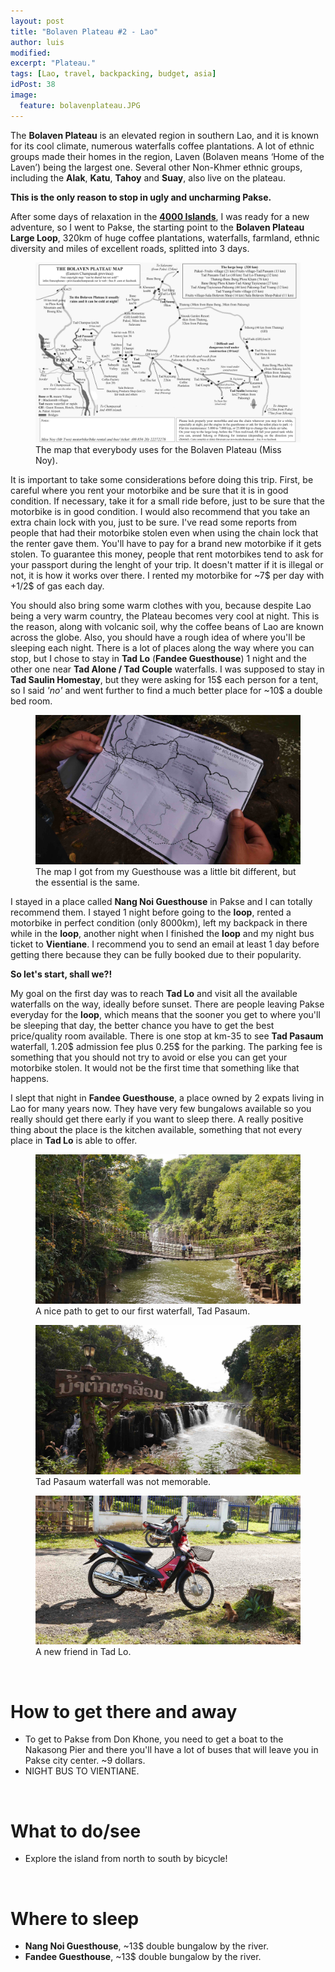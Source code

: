 ```yaml
---
layout: post
title: "Bolaven Plateau #2 - Lao"
author: luis
modified:
excerpt: "Plateau."
tags: [Lao, travel, backpacking, budget, asia]
idPost: 38
image:
  feature: bolavenplateau.JPG
---
```


The <b>Bolaven Plateau</b> is an elevated region in southern Lao, and it is known for its cool climate, numerous waterfalls coffee plantations. A lot of ethnic groups made their homes in the region, Laven (Bolaven means ‘Home of the Laven’) being the largest one. Several other Non-Khmer ethnic groups, including the <b>Alak</b>, <b>Katu</b>, <b>Tahoy</b> and <b>Suay</b>, also live on the plateau.

<b><highlight><middle>This is the only reason to stop in ugly and uncharming Pakse.</middle></highlight></b>

After some days of relaxation in the <b><a href="{{site.url}}/4000Islands" target="_blank">4000 Islands</a></b>, I was ready for a new adventure, so I went to Pakse, the starting point to the <b>Bolaven Plateau Large Loop</b>, 320km of huge coffee plantations, waterfalls, farmland, ethnic diversity and miles of excellent roads, splitted into 3 days.


<figure>
	<a href="../images/lao/plateau/plateau1.JPG"><img src="../images/lao/plateau/plateau1.JPG"></a>
	<figcaption>The map that everybody uses for the Bolaven Plateau (Miss Noy).</figcaption>
</figure>


It is important to take some considerations before doing this trip. First, be careful where you rent your motorbike and be sure that it is in good condition. If necessary, take it for a small ride before, just to be sure that the motorbike is in good condition. I would also recommend that you take an extra chain lock with you, just to be sure. I've read some reports from people that had their motorbike stolen even when using the chain lock that the renter gave them. You'll have to pay for a brand new motorbike if it gets stolen. To guarantee this money, people that rent motorbikes tend to ask for your passport during the lenght of your trip. It doesn't matter if it is illegal or not, it is how it works over there. I rented my motorbike for ~7$ per day with +1/2$ of gas each day.

You should also bring some warm clothes with you, because despite Lao being a very warm country, the Plateau becomes very cool at night. This is the reason, along with volcanic soil, why the coffee beans of Lao are known across the globe. Also, you should have a rough idea of where you'll be sleeping each night. There is a lot of places along the way where you can stop, but I chose to stay in <b>Tad Lo</b> (<b>Fandee Guesthouse</b>) 1 night and the other one near <b>Tad Alone / Tad Couple</b> waterfalls. I was supposed to stay in <b>Tad Saulin Homestay</b>, but they were asking for 15$ each person for a tent, so I said <i>'no'</i> and went further to find a much better place for ~10$ a double bed room.

<figure>
	<a href="../images/lao/plateau/plateau2.JPG"><img src="../images/lao/plateau/plateau2.JPG"></a>
	<figcaption>The map I got from my Guesthouse was a little bit different, but the essential is the same.</figcaption>
</figure>

I stayed in a place called <b>Nang Noi Guesthouse</b> in Pakse and I can totally recommend them. I stayed 1 night before going to the <b>loop</b>, rented a motorbike in perfect condition (only 8000km), left my backpack in there while in the <b>loop</b>, another night when I finished the <b>loop</b> and my night bus ticket to <b>Vientiane</b>. I recommend you to send an email at least 1 day before getting there because they can be fully booked due to their popularity.

<b><highlight><middle>So let's start, shall we?!</middle></highlight></b>

My goal on the first day was to reach <b>Tad Lo</b> and visit all the available waterfalls on the way, ideally before sunset. There are people leaving Pakse everyday for the <b>loop</b>, which means that the sooner you get to where you'll be sleeping that day, the better chance you have to get the best price/quality room available.
There is one stop at km-35 to see <b>Tad Pasaum</b> waterfall, 1.20$ admission fee plus 0.25$ for the parking. The parking fee is something that you should not try to avoid or else you can get your motorbike stolen. It would not be the first time that something like that happens.

I slept that night in <b>Fandee Guesthouse</b>, a place owned by 2 expats living in Lao for many years now. They have very few bungalows available so you really should get there early if you want to sleep there. A really positive thing about the place is the kitchen available, something that not every place in <b>Tad Lo</b> is able to offer.

<figure>
	<a href="../images/lao/plateau/plateau3.JPG"><img src="../images/lao/plateau/plateau3.JPG"></a>
	<figcaption>A nice path to get to our first waterfall, Tad Pasaum.</figcaption>
</figure>

<figure>
	<a href="../images/lao/plateau/plateau5.JPG"><img src="../images/lao/plateau/plateau5.JPG"></a>
	<figcaption>Tad Pasaum waterfall was not memorable.</figcaption>
</figure>

<figure>
	<a href="../images/lao/plateau/plateau4.JPG"><img src="../images/lao/plateau/plateau4.JPG"></a>
	<figcaption>A new friend in Tad Lo.</figcaption>
</figure>



<br>
<h1>How to get there and away</h1>
<ul>
<li>To get to Pakse from Don Khone, you need to get a boat to the Nakasong Pier and there you'll have a lot of buses that will leave you in Pakse city center. ~9 dollars.</li>
<li>NIGHT BUS TO VIENTIANE.</li>
</ul>

<br>
<h1>What to do/see</h1>
<ul>
<li>Explore the island from north to south by bicycle!</li>
</ul>

<br>
<h1>Where to sleep</h1>
<ul>
<li><b>Nang Noi Guesthouse</b>, ~13$ double bungalow by the river.</li>
<li><b>Fandee Guesthouse</b>, ~13$ double bungalow by the river.</li>
</ul>